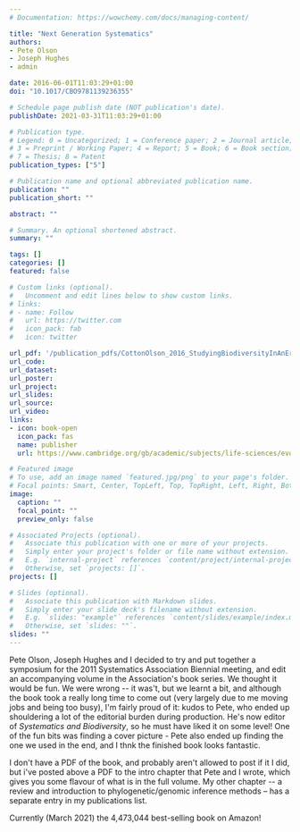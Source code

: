 ```yaml
---
# Documentation: https://wowchemy.com/docs/managing-content/

title: "Next Generation Systematics"
authors:
- Pete Olson
- Joseph Hughes
- admin

date: 2016-06-01T11:03:29+01:00
doi: "10.1017/CBO9781139236355"

# Schedule page publish date (NOT publication's date).
publishDate: 2021-03-31T11:03:29+01:00

# Publication type.
# Legend: 0 = Uncategorized; 1 = Conference paper; 2 = Journal article;
# 3 = Preprint / Working Paper; 4 = Report; 5 = Book; 6 = Book section;
# 7 = Thesis; 8 = Patent
publication_types: ["5"]

# Publication name and optional abbreviated publication name.
publication: ""
publication_short: ""

abstract: ""

# Summary. An optional shortened abstract.
summary: ""

tags: []
categories: []
featured: false

# Custom links (optional).
#   Uncomment and edit lines below to show custom links.
# links:
# - name: Follow
#   url: https://twitter.com
#   icon_pack: fab
#   icon: twitter

url_pdf: '/publication_pdfs/CottonOlson_2016_StudyingBiodiversityInAnEraOfUbiquitousGenomics.pdf'
url_code:
url_dataset:
url_poster:
url_project:
url_slides:
url_source:
url_video:
links:
- icon: book-open
  icon_pack: fas
  name: publisher
  url: https://www.cambridge.org/gb/academic/subjects/life-sciences/evolutionary-biology/next-generation-systematics?format=HB

# Featured image
# To use, add an image named `featured.jpg/png` to your page's folder. 
# Focal points: Smart, Center, TopLeft, Top, TopRight, Left, Right, BottomLeft, Bottom, BottomRight.
image:
  caption: ""
  focal_point: ""
  preview_only: false

# Associated Projects (optional).
#   Associate this publication with one or more of your projects.
#   Simply enter your project's folder or file name without extension.
#   E.g. `internal-project` references `content/project/internal-project/index.md`.
#   Otherwise, set `projects: []`.
projects: []

# Slides (optional).
#   Associate this publication with Markdown slides.
#   Simply enter your slide deck's filename without extension.
#   E.g. `slides: "example"` references `content/slides/example/index.md`.
#   Otherwise, set `slides: ""`.
slides: ""
---
```


Pete Olson, Joseph Hughes and I decided to try and put together a symposium for the 2011 Systematics Association Biennial meeting, and edit an accompanying volume in the Association's book series. We thought it would be fun. We were wrong -- it was't, but we learnt a bit, and although the book took a really long time to come out (very largely due to me moving jobs and being too busy), I'm fairly proud of it: kudos to Pete, who ended up shouldering a lot of the editorial burden during production. He's now editor of *Systematics and Biodiversity*, so he must have liked it on some level! One of the fun bits was finding a cover picture - Pete also ended up finding the one we used in the end, and I thnk the finished book looks fantastic.

I don't have a PDF of the book, and probably aren't allowed to post if it I did, but i've posted above a PDF to the intro chapter that Pete and I wrote, which gives you some flavour of what is in the full volume. My other chapter -- a review and introduction to phylogenetic/genomic inference methods – has a separate entry in my publications list.

Currently (March 2021) the 4,473,044 best-selling book on Amazon!